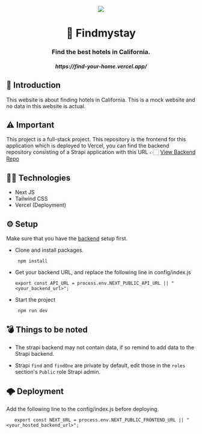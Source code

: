 <p align="center"><img src='https://user-images.githubusercontent.com/48169745/145329269-0fcf1ce2-ca6f-4ff6-8524-da36648af1c2.png'/></p>
<h1 align='center'>🏨 Findmystay</h1>
<h3 align='center'>Find the best hotels in California.</h3>
<h5 align='center'>https://find-your-home.vercel.app/</h5>

## 🏁 Introduction

This website is about finding hotels in California. This is a mock website and no data in this website is actual. 

## ⚠️ Important

This project is a full-stack project. This repository is the frontend for this application which is deployed to Vercel, you can find the backend repository consisting of a Strapi application with this URL 👉🏻 [View Backend Repo](https://github.com/vidarshanadithya/findmystaybe)

## 👨‍💻 Technologies

  - Next JS
  - Tailwind CSS
  - Vercel (Deployment)

## ⚙️ Setup
Make sure that you have the [backend](https://github.com/vidarshanadithya/findmystaybe) setup first.

- Clone and install packages.

       npm install
       
- Get your backend URL, and replace the following line in config/index.js

      export const API_URL = process.env.NEXT_PUBLIC_API_URL || "<your_backend_url>";

- Start the project

       npm run dev
       
## 💣 Things to be noted

- The strapi backend may not contain data, if so remind to add data to the Strapi backend.

- Strapi `find` and `findOne` are private by default, edit those in the `roles` section's `Public` role Strapi admin.


## 🌩️ Deployment
Add the following line to the config/index.js before deploying.

       export const NEXT_URL = process.env.NEXT_PUBLIC_FRONTEND_URL || "<your_hosted_backend_url>";
       
   

   



